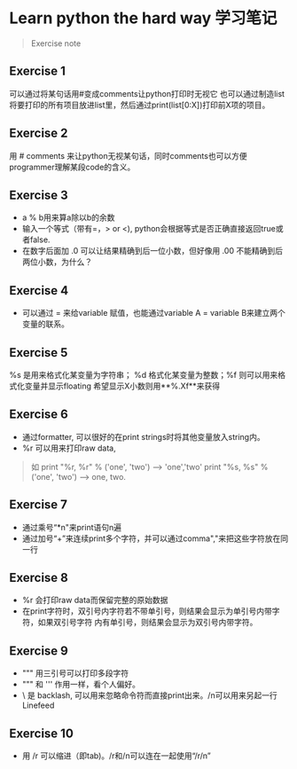 # Learn python the hard way 学习笔记
> Exercise note

## Exercise 1
可以通过将某句话用#变成comments让python打印时无视它
也可以通过制造list将要打印的所有项目放进list里，然后通过print(list[0:X])打印前X项的项目。

## Exercise 2
用 # comments 来让python无视某句话，同时comments也可以方便programmer理解某段code的含义。

## Exercise 3
- a % b用来算a除以b的余数
- 输入一个等式（带有=，> or <), python会根据等式是否正确直接返回true或者false.
- 在数字后面加 .0 可以让结果精确到后一位小数，但好像用 .00 不能精确到后两位小数，为什么？

## Exercise 4
- 可以通过 = 来给variable 赋值，也能通过variable A = variable B来建立两个变量的联系。

## Exercise 5
%s 是用来格式化某变量为字符串； %d 格式化某变量为整数；%f 则可以用来格式化变量并显示floating
希望显示X小数则用**%.Xf**来获得

## Exercise 6
- 通过formatter, 可以很好的在print strings时将其他变量放入string内。
- %r 可以用来打印raw data,
>如 print "%r, %r" % ('one', 'two') --> 'one','two'
print "%s, %s" % ('one', 'two') --> one, two.

## Exercise 7
- 通过乘号“\*n"来print语句n遍
- 通过加号“\+”来连续print多个字符，并可以通过comma","来把这些字符放在同一行

## Exercise 8
- %r 会打印raw data而保留完整的原始数据
- 在print字符时，双引号内字符若不带单引号，则结果会显示为单引号内带字符，如果双引号字符
内有单引号，则结果会显示为双引号内带字符。

## Exercise 9
- """ 用三引号可以打印多段字符
- """ 和 ''' 作用一样，看个人偏好。
- \\ 是 backlash, 可以用来忽略命令符而直接print出来。/n可以用来另起一行Linefeed

## Exercise 10
- 用 /r 可以缩进（即tab)。/r和/n可以连在一起使用“/r/n”
